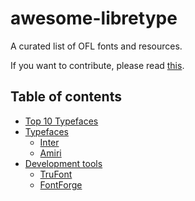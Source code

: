 # awesome-libretype
A curated list of OFL fonts and resources.

If you want to contribute, please read [this](CONTRIBUTING.md).

## Table of contents

- [Top 10 Typefaces](top-10-typefaces)
- [Typefaces](#Typefaces)
  - [Inter](#inter)
  - [Amiri](#Amiri)
- [Development tools](#development-tools)
  - [TruFont](#trufont)
  - [FontForge](#fontforge)
